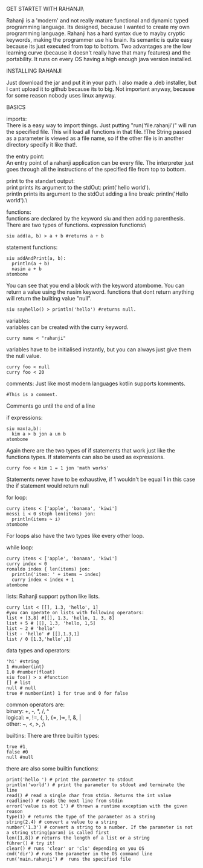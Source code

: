 GET STARTET WITH RAHANJI\

Rahanji is a 'modern' and not really mature functional and dynamic typed  programming language.
Its designed, because I wanted to create my own programming language.
Rahanji has a hard syntax due to mayby cryptic keywords, making the programmer use his brain.
Its semantic is quite easy because its just executed from top to bottom. 
Two advantages are the low learning curve (because it doesn't really have that many features) and the portability.
It runs on every OS having a high enough java version installed.

INSTALLING RAHANJI

Just download the jar and put it in your path. 
I also made a .deb installer, but I cant upload it to github because its to big.
Not important anyway, because for some reason nobody uses linux anyway.

BASICS

imports:\
There is a easy way to import things. Just putting "run('file.rahanji')" will run the specified file. This will load all functions in that file.
!The String passed as a parameter is viewed as a file name, so if the other file is in another directory specify it like that!.

the entry point: \
An entry point of a rahanji application can be every file.
The interpreter just goes through all the instructions of the specified file from top to bottom.

print to the standart output:\
print prints its argument to the stdOut: print('hello world').\
println prints its argument to the stdOut adding a line break: println('Hello world').\


functions:\
functions are declared by the keyword siu and then adding parenthesis.\
There are two types of functions.
expression functions:\
```
siu add(a, b) > a + b #returns a + b
```
statement functions:
```
siu addAndPrint(a, b):
  println(a + b)
  nasim a + b
atombome
```
You can see that you end a block with the keyword atombome.
You can return a value using the nasim keyword.
functions that dont return anything will return the builting value "null".
```
siu sayhello() > println('hello') #returns null.
```

variables:\
variables can be created with the curry keyword.
```
curry name < "rahanji"
```
variables have to be initialised instantly, but you can always just give them the null value.
```
curry foo < null
curry foo < 20
```

comments:
Just like most modern languages kotlin supports komments.
```
#This is a comment.
```
Comments go until the end of a line


if expressions:
```
siu max(a,b):
  kim a > b jon a un b
atombome
```
Again there are the two types of if statements that work just like the functions types.
If statements can also be used as expressions.
```
curry foo < kim 1 = 1 jon 'math works'
```
Statements never have to be exhaustive, if 1 wouldn't be equal 1 in this case the if statement would return null


for loop:
```
curry items < ['apple', 'banana', 'kiwi']
messi i < 0 steph len(items) jon:
  println(items ~ i)
atombome
```
For loops also have the two types like every other loop.


while loop:
```
curry items < ['apple', 'banana', 'kiwi'] 
curry index < 0
ronaldo index { len(items) jon:
  println('item: ' + items ~ index)
  curry index < index + 1
atombome
```

lists:
Rahanji support python like lists.
```
curry list < [[], 1.3, 'hello', 1]
#you can operate on lists with following operators:
list + [3,8] #[[], 1.3, 'hello, 1, 3, 8]
list + 5 # [[], 1.3, 'hello, 1,5]
list ~ 2 # 'hello'
list - 'hello' # [[],1.3,1]
list / 0 [1.3,'hello',1]
```

data types and operators: 
```
'hi' #string
1 #number(int)
1.0 #number(float)
siu foo() > x #function
[] # list
null # null
true # number(int) 1 for true and 0 for false
```
common operators are:\
binary: +, -, *, /, ^\
logical: =, !=, {, }, {=, }=, !, &, |\
other: ~, <, >, ;\


builtins:
There are three builtin types:
```
true #1¸
false #0
null #null
```
there are also some builtin functions:
```
print('hello ') # print the parameter to stdout
println('world') # print the parameter to stdout and terminate the line
read() # read a single char from stdin. Returns the int value
readline() # reads the next line from stdin
error('value is not 1') # thrown a runtime exception with the given reason
type(1) # returns the type of the parameter as a string
string(2.4) # convert a value to a string
number('1.3') # convert a string to a number. If the parameter is not a string string(param) is called first
len([1,8]) # returns the length of a list or a string
führer() # try it!
clear() # runs 'clear' or 'cls' depending on you OS
cmd('dir') # runs the parameter in the OS command line
run('main.rahanji') #  runs the specified file
```
